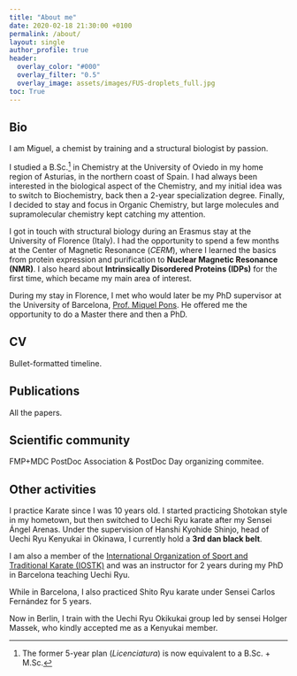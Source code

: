 ```yaml
---
title: "About me"
date: 2020-02-18 21:30:00 +0100
permalink: /about/
layout: single
author_profile: true
header:
  overlay_color: "#000"
  overlay_filter: "0.5"
  overlay_image: assets/images/FUS-droplets_full.jpg
toc: True
---
```


## Bio

I am Miguel, a chemist by training and a structural biologist by passion.

I studied a B.Sc.[^1] in Chemistry at the University of Oviedo in my home region of Asturias, in the northern coast of Spain. I had always been interested in the biological aspect of the Chemistry, and my initial idea was to switch to Biochemistry, back then a 2-year specialization degree. Finally, I decided to stay and focus in Organic Chemistry, but large molecules and supramolecular chemistry kept catching my attention.

I got in touch with structural biology during an Erasmus stay at the University of Florence (Italy). I had the opportunity to spend a few months at the Center of Magnetic Resonance (*CERM*), where I learned the basics from protein expression and purification to **Nuclear Magnetic Resonance (NMR)**. I also heard about **Intrinsically Disordered Proteins (IDPs)** for the first time, which became my main area of interest.

During my stay in Florence, I met who would later be my PhD supervisor at the University of Barcelona, [Prof. Miquel Pons](http://bionmr.ub.edu/index.php). He offered me the opportunity to do a Master there and then a PhD. 

[^1]: The former 5-year plan (*Licenciatura*) is now equivalent to a B.Sc. + M.Sc.

## CV

Bullet-formatted timeline.

## Publications

All the papers.

## Scientific community

FMP+MDC PostDoc Association & PostDoc Day organizing commitee.

## Other activities

I practice Karate since I was 10 years old. I started practicing Shotokan style in my hometown, but then switched to Uechi Ryu karate after my Sensei Ángel Arenas. Under the supervision of Hanshi Kyohide Shinjo, head of Uechi Ryu Kenyukai in Okinawa, I currently hold a **3rd dan black belt**.

I am also a member of the [International Organization of Sport and Traditional Karate (IOSTK)](http://www.iostk.com/) and was an instructor for 2 years during my PhD in Barcelona teaching Uechi Ryu.

While in Barcelona, I also practiced Shito Ryu karate under Sensei Carlos Fernández for 5 years.

Now in Berlin, I train with the Uechi Ryu Okikukai group led by sensei Holger Massek, who kindly accepted me as a Kenyukai member.
